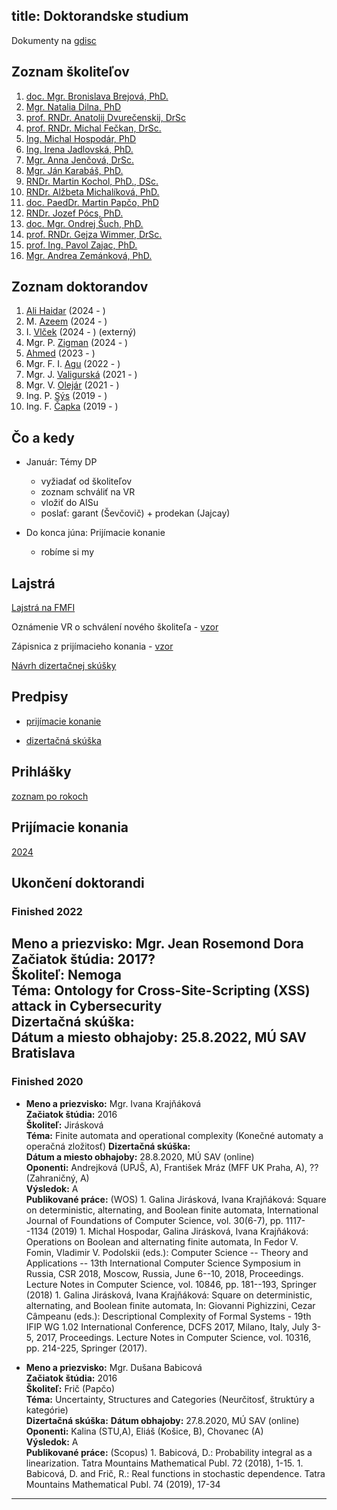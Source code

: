 title: Doktorandske studium
---

Dokumenty na [gdisc](https://drive.google.com/drive/folders/1ySfbCzjdcpMk7_4W8MOaR8w9aNUV0DKS?usp=sharing)


## Zoznam školiteľov

1. [doc. Mgr. Bronislava Brejová, PhD.](DS_brejova)    
1. [Mgr. Natalia Dilna, PhD](DS_dilna)     
1. [prof. RNDr. Anatolij Dvurečenskij, DrSc](DS_dvurecenskij)    
1. [prof. RNDr. Michal Fečkan, DrSc.](DS_feckan)    
1. [Ing. Michal Hospodár, PhD](DS_hospodar)     
1. [Ing. Irena Jadlovská, PhD.](DS_jadlovska)    
1. [Mgr. Anna Jenčová, DrSc.](students)    
1. [Mgr. Ján Karabáš, PhD.](DS_karabas)    
1. [RNDr. Martin Kochol, PhD., DSc.](DS_kochol)    
1. [RNDr. Alžbeta Michalíková, PhD.](DS_michalikova)    
1. [doc. PaedDr. Martin Papčo, PhD](DS_papco)     
1. [RNDr. Jozef Pócs, PhD.](DS_pocs)    
1. [doc. Mgr. Ondrej Šuch, PhD.](DS_such)    
1. [prof. RNDr. Gejza Wimmer, DrSc.](DS_wimmer)     
1. [prof. Ing. Pavol Zajac, PhD.](DS_zajac)    
1. [Mgr. Andrea Zemánková, PhD.](DS_zemankova)     

## Zoznam doktorandov

1. [Ali Haidar](DS_haidar)  (2024 - )    
1. M. [Azeem](DS_azeem)  (2024 - )    
1. I. [Vlček](DS_vlcek)  (2024 - ) (externý)    
1. Mgr. P. [Zigman](DS_zigman)  (2024 - )     
1. [Ahmed](DS_ahmed)  (2023 - )    
1. Mgr. F. I. [Agu](DS_agu)  (2022 - )     
1. Mgr. J. [Valigurská](DS_valigurska)    (2021 - )    
1. Mgr. V. [Olejár](DS_olejar)   (2021 - )    
1. Ing. P. [Sýs](DS_sys)    (2019 - )    
1. Ing. F. [Čapka](DS_capka)  (2019 - )    


## Čo a kedy

* Január: Témy DP    
    -  vyžiadať od školiteľov    
    - zoznam schváliť na VR   
    - vložiť do AISu   
    - poslať: garant (Ševčovič) + prodekan (Jajcay)

* Do konca júna: Prijímacie konanie    
    - robíme si my




## Lajstrá

[Lajstrá na FMFI](https://zona.fmph.uniba.sk/sluzby-a-administrativa/tlaciva/)

Oznámenie VR o schválení nového školiteľa - [vzor](DS_garant/vzor_skolitel.pdf)

Zápisnica z prijímacieho konania - [vzor](DS_garant/vzor.pdf)

[Návrh dizertačnej skúšky](DS_garant/navrh.docx)





## Predpisy

* [prijímacie konanie](DS_garant/prijimacie.pdf)

* [dizertačná skúška](https://zona.fmph.uniba.sk/fileadmin/fmfi/studium/PhD/Zasady_dizertacna_skuska_2021.pdf)


## Prihlášky

[zoznam po rokoch](DS_applications)     


## Prijímacie konania

[2024](DS_garant/prijimacky24.pdf)






## Ukončení doktorandi


### Finished 2022

**Meno a priezvisko:** Mgr. Jean Rosemond Dora   
**Začiatok štúdia:** 2017?  
**Školiteľ:** Nemoga  
**Téma:** Ontology for Cross-Site-Scripting (XSS) attack in Cybersecurity    
**Dizertačná skúška:**    
**Dátum a miesto obhajoby:** 25.8.2022, MÚ SAV Bratislava    
---

### Finished 2020


*  **Meno a priezvisko:** Mgr. Ivana Krajňáková   
   **Začiatok štúdia:** 2016   
   **Školiteľ:** Jirásková  
   **Téma:** Finite automata and operational complexity (Konečné automaty a operačná zložitosť) 
   **Dizertačná skúška:**    
   **Dátum a miesto obhajoby:** 28.8.2020, MÚ SAV (online)    
   **Oponenti:** Andrejková (UPJŠ, A), František Mráz (MFF UK Praha, A), ?? (Zahraničný, A)    
   **Výsledok:** A    
   **Publikované práce:** (WOS)
       1. Galina Jirásková, Ivana Krajňáková: Square on deterministic, alternating, and Boolean finite automata,
International Journal of Foundations of Computer Science, vol. 30(6-7), pp. 1117--1134 (2019)
       1. Michal Hospodar, Galina Jirásková, Ivana Krajňáková: Operations on Boolean and alternating finite automata,
In Fedor V. Fomin, Vladimir V. Podolskii (eds.): Computer Science -- Theory and Applications -- 13th International Computer Science Symposium in Russia, CSR 2018, Moscow, Russia, June 6--10, 2018, Proceedings.
Lecture Notes in Computer Science, vol. 10846, pp. 181--193, Springer (2018)
       1. Galina Jirásková, Ivana Krajňáková:  Square on deterministic, alternating, and Boolean finite automata,
In: Giovanni Pighizzini, Cezar Câmpeanu (eds.):
Descriptional Complexity of Formal Systems - 19th IFIP WG 1.02 International Conference, DCFS 2017, Milano, Italy, July 3-5, 2017, Proceedings. Lecture Notes in Computer Science, vol. 10316, pp. 214-225, Springer (2017).


*  **Meno a priezvisko:** Mgr. Dušana Babicová   
   **Začiatok štúdia:** 2016  
   **Školiteľ:** Frič (Papčo)    
   **Téma:** Uncertainty, Structures and Categories (Neurčitosť, štruktúry a kategórie)     
   **Dizertačná skúška:**
   **Dátum obhajoby:** 27.8.2020, MÚ SAV (online)   
   **Oponenti:** Kalina (STU,A), Eliáš (Košice, B), Chovanec (A)    
   **Výsledok:** A    
   **Publikované práce:** (Scopus)
       1.  Babicová, D.: Probability integral as a linearization. Tatra Mountains Mathematical Publ. 72 (2018), 1-15.
       1. Babicová, D. and Frič, R.: Real functions in stochastic dependence. Tatra Mountains Mathematical Publ. 74 (2019), 17-34

---
